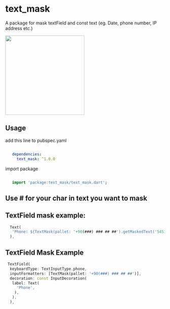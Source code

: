 # text_mask

A package for mask textField and const text (eg. Date, phone number, IP address etc.)



<img src="https://user-images.githubusercontent.com/49743631/188289249-3512d8d5-0b5f-44cc-b9be-00c4cd7e009c.png" width="250" />


## Usage

add this line to pubspec.yaml

```yaml

   dependencies:
     text_mask: ^1.0.0

```

import package

```dart

   import 'package:text_mask/text_mask.dart';

```

## Use # for your char in text you want to mask

## TextField mask example:
```dart
  Text(
   'Phone: ${TextMask(pallet: '+90(###) ### ## ##').getMaskedText('5451312132')}',
  ),
```

## TextField Mask Example
```dart
 TextField(
  keyboardType: TextInputType.phone,
  inputFormatters: [TextMask(pallet: '+90(###) ### ## ##')],
  decoration: const InputDecoration(
   label: Text(
     'Phone',
    ),
   ),
  ),
```
